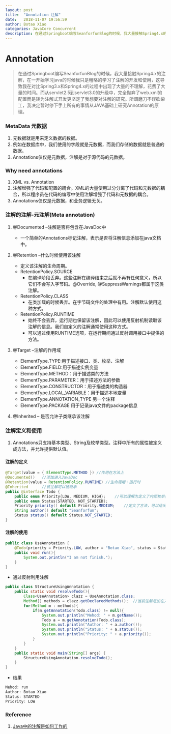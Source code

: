 ```yaml
---
layout: post
title:  "Annotation 注解"
date:   2018-11-07 19:56:59
author: Botao Xiao
categories: JavaCore Concurrent
description: 在通过Springboot编写SeanforfunBlog的时候，我大量接触Spring4.x的注解，在一开始学习java的时候我只是粗略的学习了注解的开发和使用，这导致我在对比Spring3.x和Spring4.x的过程中出现了大量的不理解，花费了大量的时间。而从servlet2.5到servlet3.0的升级中，完全抛弃了web.xml的配置而是转为注解式开发更坚定了我想要对注解的研究。所谓磨刀不误砍柴工，我决定暂时停下手上所有的事情从JAVA基础上研究Annotation的原理。
---
```

# Annotation
>在通过Springboot编写SeanforfunBlog的时候，我大量接触Spring4.x的注解，在一开始学习java的时候我只是粗略的学习了注解的开发和使用，这导致我在对比Spring3.x和Spring4.x的过程中出现了大量的不理解，花费了大量的时间。而从servlet2.5到servlet3.0的升级中，完全抛弃了web.xml的配置而是转为注解式开发更坚定了我想要对注解的研究。所谓磨刀不误砍柴工，我决定暂时停下手上所有的事情从JAVA基础上研究Annotation的原理。

### MetaData 元数据
1. 元数据就是用来定义数据的数据。
2. 例如在数据库中，我们使用的字段就是元数据，而我们存储的数据就是普通的数据。
3. Annotations仅仅是元数据，注解是对于源代码的元数据。

### Why need annotations
1. XML vs. Annotation
2. 注解增强了代码和配置的耦合。XML的大量使用过分分离了代码和元数据的耦合，所以程序员在代码的编写中使用注解增强了代码和元数据的耦合。
3. Annotations仅仅是元数据，和业务逻辑无关。

### 注解的注解-元注解(Meta annotation)
1. @Documented –注解是否将包含在JavaDoc中
	* 一个简单的Annotations标记注解，表示是否将注解信息添加在java文档中。

2. @Retention –什么时候使用该注解
	* 定义该注解的生命周期。
	* RetentionPolicy.SOURCE
		* 在编译阶段丢弃。这些注解在编译结束之后就不再有任何意义，所以它们不会写入字节码。@Override, @SuppressWarnings都属于这类注解。
	* RetentionPolicy.CLASS
		* 在类加载的时候丢弃。在字节码文件的处理中有用。注解默认使用这种方式。
	* RetentionPolicy.RUNTIME
		* 始终不会丢弃，运行期也保留该注解，因此可以使用反射机制读取该注解的信息。我们自定义的注解通常使用这种方式。
		* 可以通过使用RUNTIME选项，在运行期间通过反射调用接口中提供的方法。

3. @Target –注解的作用域
	* ElementType.TYPE:用于描述接口、类、枚举、注解
	* ElementType.FIELD:用于描述实例变量
	* ElementType.METHOD：用于描述类的方法
	* ElementType.PARAMETER：用于描述方法的参数
	* ElementType.CONSTRUCTOR：用于描述类的构造器
	* ElementType.LOCAL_VARIABLE：用于描述本地变量
	* ElementType.ANNOTATION_TYPE 另一个注释
	* ElementType.PACKAGE 用于记录java文件的package信息

4. @Inherited – 是否允许子类继承该注解

### 注解定义和使用
1. Annotations只支持基本类型、String及枚举类型。注释中所有的属性被定义成方法，并允许提供默认值。

#### 注解的定义
```Java
@Target(value = { ElementType.METHOD })	//作用在方法上
@Documented()	//添加进入JavaDoc
@Retention(value = RetentionPolicy.RUNTIME)	//生命周期：运行时
@Inherited		//该注解可以被继承
public @interface Todo {
	public enum Priority{LOW, MEDIUM, HIGH};	//可以理解为定义了内部枚举类
	public enum Status{STARTED, NOT_STARTED};
	Priority priority() default Priority.MEDIUM;	//定义了方法，可以给出默认的返回值。
	String author() default "Seanforfun";
	Status status() default Status.NOT_STARTED;
}
```

#### 注解的使用
```Java
public class UseAnnotation {
	@Todo(priority = Priority.LOW, author = "Botao Xiao", status = Status.STARTED)
	public void run(){
		System.out.println("I am not finish.");
	}
}
```

* 通过反射利用注解

```Java
public class StructureUsingAnnotation {
	public static void resolveTodo(){
		Class<UseAnnotation> clazz = UseAnnotation.class;
		Method[] methods = clazz.getDeclaredMethods();	//当前注解是加在方法上的，所以通过反射读取方法，再从方法上读取注解的信息。
		for(Method m : methods){
			if(m.getAnnotation(Todo.class) != null){
				System.out.println("Mehod: " + m.getName());
				Todo a = m.getAnnotation(Todo.class);
				System.out.println("Author: " + a.author());
				System.out.println("Status: " + a.status());
				System.out.println("Priority: " + a.priority());
			}
		}
	}
	public static void main(String[] args) {
		StructureUsingAnnotation.resolveTodo();
	}
}
```

* 结果

```Java
Mehod: run
Author: Botao Xiao
Status: STARTED
Priority: LOW
```

### Reference
1. [Java中的注解是如何工作的](http://www.importnew.com/10294.html)